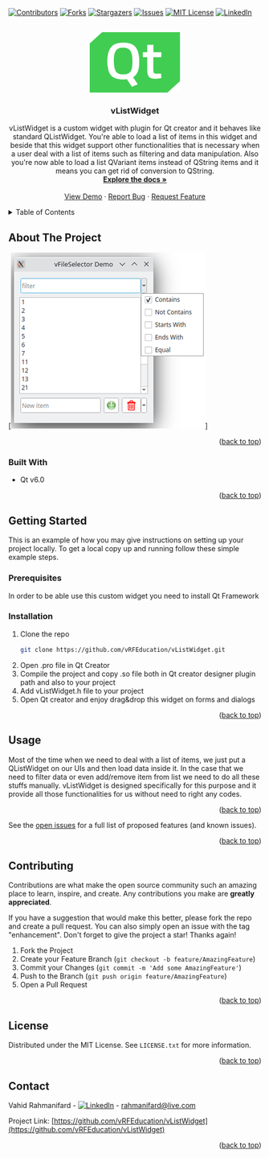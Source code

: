 <!-- Improved compatibility of back to top link: See: https://github.com/othneildrew/Best-README-Template/pull/73 -->
<a name="readme-top"></a>
<!--
*** Thanks for checking out the Best-README-Template. If you have a suggestion
*** that would make this better, please fork the repo and create a pull request
*** or simply open an issue with the tag "enhancement".
*** Don't forget to give the project a star!
*** Thanks again! Now go create something AMAZING! :D
-->



<!-- PROJECT SHIELDS -->
<!--
*** I'm using markdown "reference style" links for readability.
*** Reference links are enclosed in brackets [ ] instead of parentheses ( ).
*** See the bottom of this document for the declaration of the reference variables
*** for contributors-url, forks-url, etc. This is an optional, concise syntax you may use.
*** https://www.markdownguide.org/basic-syntax/#reference-style-links
-->
[![Contributors][contributors-shield]][contributors-url]
[![Forks][forks-shield]][forks-url]
[![Stargazers][stars-shield]][stars-url]
[![Issues][issues-shield]][issues-url]
[![MIT License][license-shield]][license-url]
[![LinkedIn][linkedin-shield]][linkedin-url]



<!-- PROJECT LOGO -->
<br />
<div align="center">
  <a href="https://github.com/vRFEducation/vListWidget">
    <img src="images/logo.png" alt="Logo" width = "180" height = "120">
  </a>

<h3 align="center">vListWidget</h3>

  <p align="center">
    vListWidget is a custom widget with plugin for Qt creator and it behaves like standard QListWidget. You're able to load a list of items in this widget and beside that this widget support other functionalities that is necessary when a user deal with a list of items such as filtering and data manipulation. Also you're now able to load a list QVariant items instead of QString items and it means you can get rid of conversion to QString.
    <br />
    <a href="https://github.com/vRFEducation/vListWidget"><strong>Explore the docs »</strong></a>
    <br />
    <br />
    <a href="https://github.com/vRFEducation/vListWidget">View Demo</a>
    ·
    <a href="https://github.com/vRFEducation/vListWidget/issues">Report Bug</a>
    ·
    <a href="https://github.com/vRFEducation/vListWidget/issues">Request Feature</a>
  </p>
</div>



<!-- TABLE OF CONTENTS -->
<details>
  <summary>Table of Contents</summary>
  <ol>
    <li>
      <a href="#about-the-project">About The Project</a>
      <ul>
        <li><a href="#built-with">Built With</a></li>
      </ul>
    </li>
    <li>
      <a href="#getting-started">Getting Started</a>
      <ul>
        <li><a href="#prerequisites">Prerequisites</a></li>
        <li><a href="#installation">Installation</a></li>
      </ul>
    </li>
    <li><a href="#usage">Usage</a></li>
    <li><a href="#roadmap">Roadmap</a></li>
    <li><a href="#contributing">Contributing</a></li>
    <li><a href="#license">License</a></li>
    <li><a href="#contact">Contact</a></li>
    <li><a href="#acknowledgments">Acknowledgments</a></li>
  </ol>
</details>



<!-- ABOUT THE PROJECT -->
## About The Project

[![Product Name Screen Shot][product-screenshot]]


<p align="right">(<a href="#readme-top">back to top</a>)</p>



### Built With

* Qt v6.0

<p align="right">(<a href="#readme-top">back to top</a>)</p>



<!-- GETTING STARTED -->
## Getting Started

This is an example of how you may give instructions on setting up your project locally.
To get a local copy up and running follow these simple example steps.

### Prerequisites

In order to be able use this custom widget you need to install Qt Framework 

### Installation

1. Clone the repo
   ```sh
   git clone https://github.com/vRFEducation/vListWidget.git
   ```
2. Open .pro file in Qt Creator
3. Compile the project and copy .so file both in Qt creator designer plugin path and also to your project
4. Add vListWidget.h file to your project
5. Open Qt creator and enjoy drag&drop this widget on forms and dialogs

<p align="right">(<a href="#readme-top">back to top</a>)</p>



<!-- USAGE EXAMPLES -->
## Usage

Most of the time when we need to deal with a list of items, we just put a QListWidget on our UIs and then load data inside it. In the case that we need to filter data or even add/remove item from list we need to do all these stuffs manually. vListWidget is designed specifically for this purpose and it provide all those functionalities for us without need to right any codes.

<p align="right">(<a href="#readme-top">back to top</a>)</p>




See the [open issues](https://github.com/vRFEducation/vListWidget/issues) for a full list of proposed features (and known issues).

<p align="right">(<a href="#readme-top">back to top</a>)</p>



<!-- CONTRIBUTING -->
## Contributing

Contributions are what make the open source community such an amazing place to learn, inspire, and create. Any contributions you make are **greatly appreciated**.

If you have a suggestion that would make this better, please fork the repo and create a pull request. You can also simply open an issue with the tag "enhancement".
Don't forget to give the project a star! Thanks again!

1. Fork the Project
2. Create your Feature Branch (`git checkout -b feature/AmazingFeature`)
3. Commit your Changes (`git commit -m 'Add some AmazingFeature'`)
4. Push to the Branch (`git push origin feature/AmazingFeature`)
5. Open a Pull Request

<p align="right">(<a href="#readme-top">back to top</a>)</p>



<!-- LICENSE -->
## License

Distributed under the MIT License. See `LICENSE.txt` for more information.

<p align="right">(<a href="#readme-top">back to top</a>)</p>



<!-- CONTACT -->
## Contact

Vahid Rahmanifard - [![LinkedIn][linkedin-shield]][linkedin-url] - rahmanifard@live.com

Project Link: [https://github.com/vRFEducation/vListWidget](https://github.com/vRFEducation/vListWidget)

<p align="right">(<a href="#readme-top">back to top</a>)</p>



<!-- MARKDOWN LINKS & IMAGES -->
<!-- https://www.markdownguide.org/basic-syntax/#reference-style-links -->
[contributors-shield]: https://img.shields.io/github/contributors/github_username/repo_name.svg?style=for-the-badge
[contributors-url]: https://github.com/vRFEducation/vListWidget/graphs/contributors
[forks-shield]: https://img.shields.io/github/forks/github_username/repo_name.svg?style=for-the-badge
[forks-url]: https://github.com/vRFEducation/vListWidget/network/members
[stars-shield]: https://img.shields.io/github/stars/github_username/repo_name.svg?style=for-the-badge
[stars-url]: https://github.com/vRFEducation/vListWidget/stargazers
[issues-shield]: https://img.shields.io/github/issues/github_username/repo_name.svg?style=for-the-badge
[issues-url]: https://github.com/vRFEducation/vListWidget/issues
[license-shield]: https://img.shields.io/github/license/github_username/repo_name.svg?style=for-the-badge
[license-url]: https://github.com/vRFEducation/vListWidget/blob/master/LICENSE.txt
[linkedin-shield]: https://img.shields.io/badge/-LinkedIn-black.svg?style=for-the-badge&logo=linkedin&colorB=555
[linkedin-url]: https://www.linkedin.com/in/vrahmanifard/
[product-screenshot]: images/screenshot.png
